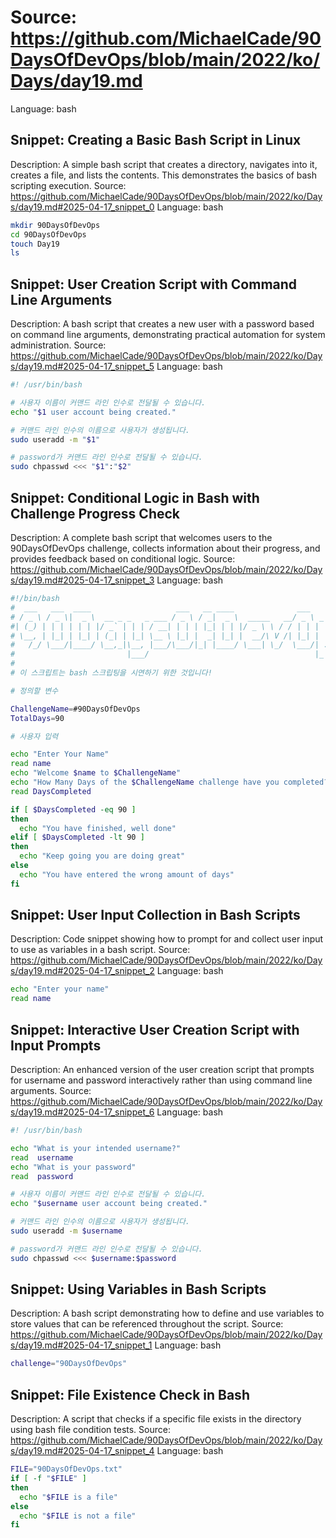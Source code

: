 # Source: https://github.com/MichaelCade/90DaysOfDevOps/blob/main/2022/ko/Days/day19.md
Language: bash

## Snippet: Creating a Basic Bash Script in Linux
Description: A simple bash script that creates a directory, navigates into it, creates a file, and lists the contents. This demonstrates the basics of bash scripting execution.
Source: https://github.com/MichaelCade/90DaysOfDevOps/blob/main/2022/ko/Days/day19.md#2025-04-17_snippet_0
Language: bash

```bash
mkdir 90DaysOfDevOps
cd 90DaysOfDevOps
touch Day19
ls
```

## Snippet: User Creation Script with Command Line Arguments
Description: A bash script that creates a new user with a password based on command line arguments, demonstrating practical automation for system administration.
Source: https://github.com/MichaelCade/90DaysOfDevOps/blob/main/2022/ko/Days/day19.md#2025-04-17_snippet_5
Language: bash

```bash
#! /usr/bin/bash

# 사용자 이름이 커맨드 라인 인수로 전달될 수 있습니다.
echo "$1 user account being created."

# 커맨드 라인 인수의 이름으로 사용자가 생성됩니다.
sudo useradd -m "$1"

# password가 커맨드 라인 인수로 전달될 수 있습니다.
sudo chpasswd <<< "$1":"$2"
```

## Snippet: Conditional Logic in Bash with Challenge Progress Check
Description: A complete bash script that welcomes users to the 90DaysOfDevOps challenge, collects information about their progress, and provides feedback based on conditional logic.
Source: https://github.com/MichaelCade/90DaysOfDevOps/blob/main/2022/ko/Days/day19.md#2025-04-17_snippet_3
Language: bash

```bash
#!/bin/bash
#  ___   ___  ____                   ___   __ ____              ___
# / _ \ / _ \|  _ \  __ _ _   _ ___ / _ \ / _|  _ \  _____   __/ _ \ _ __  ___
#| (_) | | | | | | |/ _` | | | / __| | | | |_| | | |/ _ \ \ / / | | | '_ \/ __|
# \__, | |_| | |_| | (_| | |_| \__ \ |_| |  _| |_| |  __/\ V /| |_| | |_) \__ \
#   /_/ \___/|____/ \__,_|\__, |___/\___/|_| |____/ \___| \_/  \___/| .__/|___/
#                         |___/                                     |_|
#
# 이 스크립트는 bash 스크립팅을 시연하기 위한 것입니다!

# 정의할 변수

ChallengeName=#90DaysOfDevOps
TotalDays=90

# 사용자 입력

echo "Enter Your Name"
read name
echo "Welcome $name to $ChallengeName"
echo "How Many Days of the $ChallengeName challenge have you completed?"
read DaysCompleted

if [ $DaysCompleted -eq 90 ]
then
  echo "You have finished, well done"
elif [ $DaysCompleted -lt 90 ]
then
  echo "Keep going you are doing great"
else
  echo "You have entered the wrong amount of days"
fi
```

## Snippet: User Input Collection in Bash Scripts
Description: Code snippet showing how to prompt for and collect user input to use as variables in a bash script.
Source: https://github.com/MichaelCade/90DaysOfDevOps/blob/main/2022/ko/Days/day19.md#2025-04-17_snippet_2
Language: bash

```bash
echo "Enter your name"
read name
```

## Snippet: Interactive User Creation Script with Input Prompts
Description: An enhanced version of the user creation script that prompts for username and password interactively rather than using command line arguments.
Source: https://github.com/MichaelCade/90DaysOfDevOps/blob/main/2022/ko/Days/day19.md#2025-04-17_snippet_6
Language: bash

```bash
#! /usr/bin/bash

echo "What is your intended username?"
read  username
echo "What is your password"
read  password

# 사용자 이름이 커맨드 라인 인수로 전달될 수 있습니다.
echo "$username user account being created."

# 커맨드 라인 인수의 이름으로 사용자가 생성됩니다.
sudo useradd -m $username

# password가 커맨드 라인 인수로 전달될 수 있습니다.
sudo chpasswd <<< $username:$password
```

## Snippet: Using Variables in Bash Scripts
Description: A bash script demonstrating how to define and use variables to store values that can be referenced throughout the script.
Source: https://github.com/MichaelCade/90DaysOfDevOps/blob/main/2022/ko/Days/day19.md#2025-04-17_snippet_1
Language: bash

```bash
challenge="90DaysOfDevOps"
```

## Snippet: File Existence Check in Bash
Description: A script that checks if a specific file exists in the directory using bash file condition tests.
Source: https://github.com/MichaelCade/90DaysOfDevOps/blob/main/2022/ko/Days/day19.md#2025-04-17_snippet_4
Language: bash

```bash
FILE="90DaysOfDevOps.txt"
if [ -f "$FILE" ]
then
  echo "$FILE is a file"
else
  echo "$FILE is not a file"
fi
```